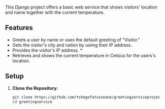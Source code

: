 This Django project offers a basic web service that shows visitors' location and name together with the current temperature.

## Features

* Greets a user by name or uses the default greeting of "Visitor."
* Gets the visitor's city and nation by usimg their IP address.
* Provides the visitor's IP address. *
* Retrieves and shows the current temperature in Celsius for the users's location.

## Setup

1. **Clone the Repository:**
   ```bash
   git clone https://github.com/tshegofatsoseane/greetingserviceproject.git
   cd greetingservice
